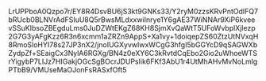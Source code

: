 
LrUPPboA0Qzpo7r/EY8R4DsvBU6jS3kt9GNKs33/Y2ryM0zzsKRvPntOdIFQ7bRUcb0BLNVrAdFSIuU8Q5rBwsMLdxxwiInrye1Y6gAE37WiNNAr9XiP6kveevSSuKIbsoZBEgduLms0JuDZWtEKgZ68KH8SjmXvQaWtT5UFoWvbplXjlezp2G7G3yAFgKzz6R3n6xcmm1aZRZn9AppS+Xa1vy+1doiqepZS60ZtzUtNVxqH8RmoSloHYI78s27JP3nX2/jnoIUGXyvwIwxWCgG3hfgI5bGGYcD9qSAGWXbZydpZf+SEaigCx3NylA6RGXg/BN4z0eXY6C3kRvtdCqEbo2Gio2uWhoeWTSrYigybP7LIJz7HIGakjOGcSgBOcrJDUPsIik6FKf3AbU1r4UtMhAHvMvNoLmlgPTbB9/VMUseMaOJonFsRASxfOft5
